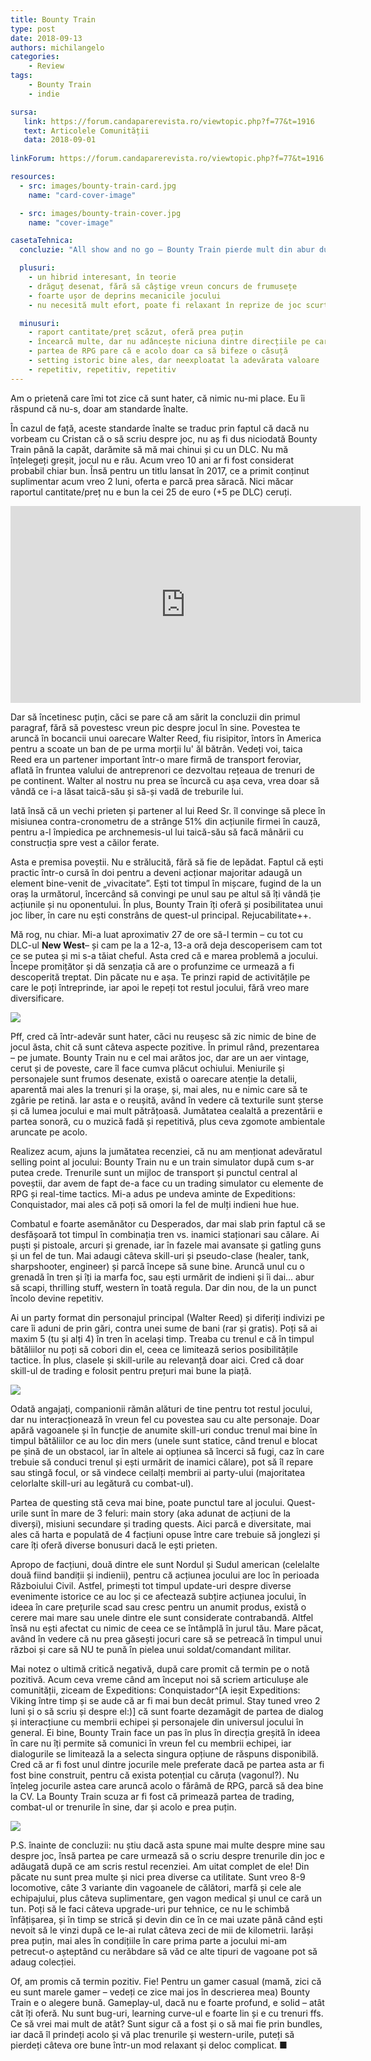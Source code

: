 ```yaml
---
title: Bounty Train
type: post
date: 2018-09-13
authors: michilangelo
categories:
    - Review
tags:
    - Bounty Train
    - indie

sursa:
   link: https://forum.candaparerevista.ro/viewtopic.php?f=77&t=1916
   text: Articolele Comunității
   data: 2018-09-01
 
linkForum: https://forum.candaparerevista.ro/viewtopic.php?f=77&t=1916

resources:
  - src: images/bounty-train-card.jpg
    name: "card-cover-image"

  - src: images/bounty-train-cover.jpg
    name: "cover-image"

casetaTehnica:
  concluzie: "All show and no go – Bounty Train pierde mult din abur după un început bun, ce promitea un hibrid neașteptat și frumos desenat. Drăguț pe hârtie, poate fi o alegere potrivită pentru cineva care nu vrea să investească prea mult efort într-un joc și o să revină la el doar ocazional."

  plusuri:
    - un hibrid interesant, în teorie
    - drăguț desenat, fără să câștige vreun concurs de frumusețe
    - foarte ușor de deprins mecanicile jocului
    - nu necesită mult efort, poate fi relaxant în reprize de joc scurte

  minusuri:
    - raport cantitate/preț scăzut, oferă prea puțin
    - încearcă multe, dar nu adâncește niciuna dintre direcțiile pe care le abordează
    - partea de RPG pare că e acolo doar ca să bifeze o căsuță
    - setting istoric bine ales, dar neexploatat la adevărata valoare
    - repetitiv, repetitiv, repetitiv
---
```

Am o prietenă care îmi tot zice că sunt hater, că nimic nu-mi place. Eu îi răspund că nu-s, doar am standarde înalte.

În cazul de față, aceste standarde înalte se traduc prin faptul că dacă nu vorbeam cu Cristan că o să scriu despre joc, nu aș fi dus niciodată Bounty Train până la capăt, darămite să mă mai chinui și cu un DLC. Nu mă înțelegeți greșit, jocul nu e rău. Acum vreo 10 ani ar fi fost considerat probabil chiar bun. Însă pentru un titlu lansat în 2017, ce a primit conținut suplimentar acum vreo 2 luni, oferta e parcă prea săracă. Nici măcar raportul cantitate/preț nu e bun la cei 25 de euro (+5 pe DLC) ceruți.

<iframe width="560" height="315" src="https://www.youtube-nocookie.com/embed/pMA2xcteQGY?rel=0" frameborder="0" allow="autoplay; encrypted-media" allowfullscreen></iframe>

Dar să încetinesc puțin, căci se pare că am sărit la concluzii din primul paragraf, fără să povestesc vreun pic despre jocul în sine. Povestea te aruncă în bocancii unui oarecare Walter Reed, fiu risipitor, întors în America pentru a scoate un ban de pe urma morții lu' ăl bătrân. Vedeți voi, taica Reed era un partener important într-o mare firmă de transport feroviar, aflată în fruntea valului de antreprenori ce dezvoltau rețeaua de trenuri de pe continent. Walter al nostru nu prea se încurcă cu așa ceva, vrea doar să vândă ce i-a lăsat taică-său și să-și vadă de treburile lui.

Iată însă că un vechi prieten și partener al lui Reed Sr. îl convinge să plece în misiunea contra-cronometru de a strânge 51% din acțiunile firmei în cauză, pentru a-l împiedica pe archnemesis-ul lui taică-său să facă mânării cu construcția spre vest a căilor ferate.

Asta e premisa poveștii. Nu e strălucită, fără să fie de lepădat. Faptul că ești practic într-o cursă în doi pentru a deveni acționar majoritar adaugă un element bine-venit de „vivacitate”. Ești tot timpul în mișcare, fugind de la un oraș la următorul, încercând să convingi pe unul sau pe altul să îți vândă ție acțiunile și nu oponentului. În plus, Bounty Train îți oferă și posibilitatea unui joc liber, în care nu ești constrâns de quest-ul principal. Rejucabilitate++.

Mă rog, nu chiar. Mi-a luat aproximativ 27 de ore să-l termin – cu tot cu DLC-ul **New West**– și cam pe la a 12-a, 13-a oră deja descoperisem cam tot ce se putea și mi s-a tăiat cheful. Asta cred că e marea problemă a jocului. Începe promițător și dă senzația că are o profunzime ce urmează a fi descoperită treptat. Din păcate nu e așa. Te prinzi rapid de activitățile pe care le poți întreprinde, iar apoi le repeți tot restul jocului, fără vreo mare diversificare.

![](gallery/bounty-train-1.jpg)

Pff, cred că într-adevăr sunt hater, căci nu reușesc să zic nimic de bine de jocul ăsta, chit că sunt câteva aspecte pozitive. În primul rând, prezentarea – pe jumate. Bounty Train nu e cel mai arătos joc, dar are un aer vintage, cerut și de poveste, care îl face cumva plăcut ochiului. Meniurile și personajele sunt frumos desenate, există o oarecare atenție la detalii, aparentă mai ales la trenuri și la orașe, și, mai ales, nu e nimic care să te zgârie pe retină. Iar asta e o reușită, având în vedere că texturile sunt șterse și că lumea jocului e mai mult pătrățoasă. Jumătatea cealaltă a prezentării e partea sonoră, cu o muzică fadă și repetitivă, plus ceva zgomote ambientale aruncate pe acolo.

Realizez acum, ajuns la jumătatea recenziei, că nu am menționat adevăratul selling point al jocului: Bounty Train nu e un train simulator după cum s-ar putea crede. Trenurile sunt un mijloc de transport și punctul central al poveștii, dar avem de fapt de-a face cu un trading simulator cu elemente de RPG și real-time tactics. Mi-a adus pe undeva aminte de Expeditions: Conquistador, mai ales că poți să omori la fel de mulți indieni hue hue.

Combatul e foarte asemănător cu Desperados, dar mai slab prin faptul că se desfășoară tot timpul în combinația tren vs. inamici staționari sau călare. Ai puști și pistoale, arcuri și grenade, iar în fazele mai avansate și gatling guns și un fel de tun. Mai adaugi câteva skill-uri și pseudo-clase (healer, tank, sharpshooter, engineer) și parcă începe să sune bine. Aruncă unul cu o grenadă în tren și îți ia marfa foc, sau ești urmărit de indieni și îi dai... abur să scapi, thrilling stuff, western în toată regula. Dar din nou, de la un punct încolo devine repetitiv.

Ai un party format din personajul principal (Walter Reed) și diferiți indivizi pe care îi aduni de prin gări, contra unei sume de bani (rar și gratis). Poți să ai maxim 5 (tu și alți 4) în tren în același timp. Treaba cu trenul e că în timpul bătăliilor nu poți să cobori din el, ceea ce limitează serios posibilitățile tactice. În plus, clasele și skill-urile au relevanță doar aici. Cred că doar skill-ul de trading e folosit pentru prețuri mai bune la piață.

![](gallery/bounty-train-2.jpg)

Odată angajați, companionii rămân alături de tine pentru tot restul jocului, dar nu interacționează în vreun fel cu povestea sau cu alte personaje. Doar apără vagoanele și în funcție de anumite skill-uri conduc trenul mai bine în timpul bătăliilor ce au loc din mers (unele sunt statice, când trenul e blocat pe șină de un obstacol, iar în altele ai opțiunea să încerci să fugi, caz în care trebuie să conduci trenul și ești urmărit de inamici călare), pot să îl repare sau stingă focul, or să vindece ceilalți membrii ai party-ului (majoritatea celorlalte skill-uri au legătură cu combat-ul).

Partea de questing stă ceva mai bine, poate punctul tare al jocului. Quest-urile sunt în mare de 3 feluri: main story (aka adunat de acțiuni de la diverși), misiuni secundare și trading quests. Aici parcă e diversitate, mai ales că harta e populată de 4 facțiuni opuse între care trebuie să jonglezi și care îți oferă diverse bonusuri dacă le ești prieten.

Apropo de facțiuni, două dintre ele sunt Nordul și Sudul american (celelalte două fiind bandiții și indienii), pentru că acțiunea jocului are loc în perioada Războiului Civil. Astfel, primești tot timpul update-uri despre diverse evenimente istorice ce au loc și ce afectează subțire acțiunea jocului, în ideea în care prețurile scad sau cresc pentru un anumit produs, există o cerere mai mare sau unele dintre ele sunt considerate contrabandă. Altfel însă nu ești afectat cu nimic de ceea ce se întâmplă în jurul tău. Mare păcat, având în vedere că nu prea găsești jocuri care să se petreacă în timpul unui război și care să NU te pună în pielea unui soldat/comandant militar.

Mai notez o ultimă critică negativă, după care promit că termin pe o notă pozitivă. Acum ceva vreme când am început noi să scriem articulușe ale comunității, ziceam de Expeditions: Conquistador^[A ieșit Expeditions: Viking între timp și se aude că ar fi mai bun decât primul. Stay tuned vreo 2 luni și o să scriu și despre el:)] că sunt foarte dezamăgit de partea de dialog și interacțiune cu membrii echipei și personajele din universul jocului în general. Ei bine, Bounty Train face un pas în plus în direcția greșită în ideea în care nu îți permite să comunici în vreun fel cu membrii echipei, iar dialogurile se limitează la a selecta singura opțiune de răspuns disponibilă. Cred că ar fi fost unul dintre jocurile mele preferate dacă pe partea asta ar fi fost bine construit, pentru că exista potențial cu căruța (vagonul?). Nu înțeleg jocurile astea care aruncă acolo o fărâmă de RPG, parcă să dea bine la CV. La Bounty Train scuza ar fi fost că primează partea de trading, combat-ul or trenurile în sine, dar și acolo e prea puțin.

![](gallery/bounty-train-3.jpg)

P.S. înainte de concluzii: nu știu dacă asta spune mai multe despre mine sau despre joc, însă partea pe care urmează să o scriu despre trenurile din joc e adăugată după ce am scris restul recenziei. Am uitat complet de ele! Din păcate nu sunt prea multe și nici prea diverse ca utilitate. Sunt vreo 8-9 locomotive, câte 3 variante din vagoanele de călători, marfă și cele ale echipajului, plus câteva suplimentare, gen vagon medical și unul ce cară un tun. Poți să le faci câteva upgrade-uri pur tehnice, ce nu le schimbă înfățișarea, și în timp se strică și devin din ce în ce mai uzate până când ești nevoit să le vinzi după ce le-ai rulat câteva zeci de mii de kilometrii. Iarăși prea puțin, mai ales în condițiile în care prima parte a jocului mi-am petrecut-o așteptând cu nerăbdare să văd ce alte tipuri de vagoane pot să adaug colecției.

Of, am promis că termin pozitiv. Fie! Pentru un gamer casual (mamă, zici că eu sunt marele gamer – vedeți ce zice mai jos în descrierea mea) Bounty Train e o alegere bună. Gameplay-ul, dacă nu e foarte profund, e solid – atât cât îți oferă. Nu sunt bug-uri, learning curve-ul e foarte lin și e cu trenuri ffs. Ce să vrei mai mult de atât? Sunt sigur că a fost și o să mai fie prin bundles, iar dacă îl prindeți acolo și vă plac trenurile și western-urile, puteți să pierdeți câteva ore bune într-un mod relaxant și deloc complicat. ■
